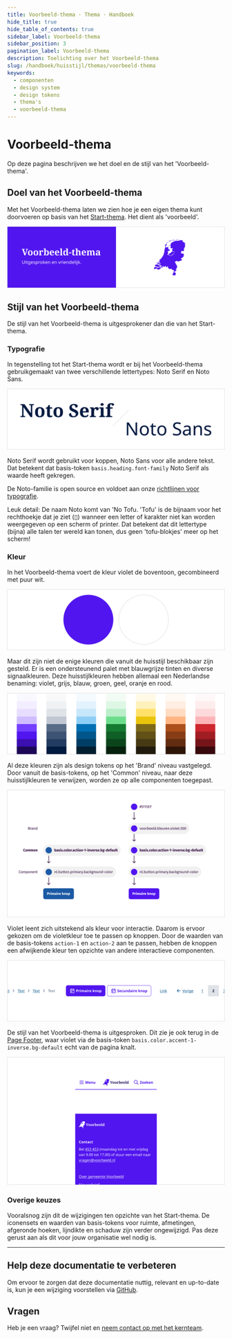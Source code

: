 ```yaml
---
title: Voorbeeld-thema · Thema · Handboek
hide_title: true
hide_table_of_contents: true
sidebar_label: Voorbeeld-thema
sidebar_position: 3
pagination_label: Voorbeeld-thema
description: Toelichting over het Voorbeeld-thema
slug: /handboek/huisstijl/themas/voorbeeld-thema
keywords:
  - componenten
  - design system
  - design tokens
  - thema's
  - voorbeeld-thema
---
```


# Voorbeeld-thema

Op deze pagina beschrijven we het doel en de stijl van het 'Voorbeeld-thema'.

## Doel van het Voorbeeld-thema

Met het Voorbeeld-thema laten we zien hoe je een eigen thema kunt doorvoeren op basis van het [Start-thema](/handboek/huisstijl/themas/start-thema). Het dient als 'voorbeeld'.

![Stijl van het Voorbeeld-thema uitgebeeld door middel van een violet vlak waarop met witte letters staat geschreven: Voorbeeld thema. Uitgesproken en vriendelijk. Rechts staat in dezelfde violet kleur Nederland afgebeeld als illustratie.](https://raw.githubusercontent.com/nl-design-system/documentatie/assets/img_voorbeeld-thema_stijl.png)

## Stijl van het Voorbeeld-thema

De stijl van het Voorbeeld-thema is uitgesprokener dan die van het Start-thema.

### Typografie

In tegenstelling tot het Start-thema wordt er bij het Voorbeeld-thema gebruikgemaakt van twee verschillende lettertypes: Noto Serif en Noto Sans.

![De teksten Noto Serif en Noto Sans worden afgebeeld met het overeenkomende lettertype.](https://raw.githubusercontent.com/nl-design-system/documentatie/assets/img_voorbeeld-thema_typografie.png)

Noto Serif wordt gebruikt voor koppen, Noto Sans voor alle andere tekst. Dat betekent dat basis-token `basis.heading.font-family` Noto Serif als waarde heeft gekregen.

De Noto-familie is open source en voldoet aan onze [richtlijnen voor typografie](/richtlijnen/stijl/typografie/).

Leuk detail: De naam Noto komt van 'No Tofu. 'Tofu' is de bijnaam voor het rechthoekje dat je ziet (▯) wanneer een letter of karakter niet kan worden weergegeven op een scherm of printer. Dat betekent dat dit lettertype (bijna) alle talen ter wereld kan tonen, dus geen 'tofu-blokjes' meer op het scherm!

### Kleur

In het Voorbeeld-thema voert de kleur violet de boventoon, gecombineerd met puur wit.

![Twee cirkels. De linker is violet de rechter is wit met een grijze rand.](https://raw.githubusercontent.com/nl-design-system/documentatie/assets/img_voorbeeld-thema_kleur.png)

Maar dit zijn niet de enige kleuren die vanuit de huisstijl beschikbaar zijn gesteld. Er is een ondersteunend palet met blauwgrijze tinten en diverse signaalkleuren. Deze huisstijlkleuren hebben allemaal een Nederlandse benaming: violet, grijs, blauw, groen, geel, oranje en rood.

![Zeven verticale kleurenschema's voor de kleuren violet, grijs, blauw, groen, geel, oranje en rood. De kleurenschema's starten met de meest lichte tint bovenaan en worden naar beneden toe steeds donkerder.](https://raw.githubusercontent.com/nl-design-system/documentatie/assets/img_voorbeeld-thema_kleur-trap.png)

Al deze kleuren zijn als design tokens op het 'Brand' niveau vastgelegd. Door vanuit de basis-tokens, op het 'Common' niveau, naar deze huisstijlkleuren te verwijzen, worden ze op alle componenten toegepast.

![De afbeelding toont een blauwe en violet primaire knop. Daarboven staan de verwijzingen vanuit de verschillende token niveau's.](https://raw.githubusercontent.com/nl-design-system/documentatie/assets/img_voorbeeld-thema_basis-tokens.png)

Violet leent zich uitstekend als kleur voor interactie. Daarom is ervoor gekozen om de violetkleur toe te passen op knoppen. Door de waarden van de basis-tokens `action-1` en `action-2` aan te passen, hebben de knoppen een afwijkende kleur ten opzichte van andere interactieve componenten.

![De afbeelding toont de componenten Button, Link, Breadcrumb Navigation en Page Number Navigation. De knoppen zijn violet. Alle andere interactieve componenten zijn blauw.](https://raw.githubusercontent.com/nl-design-system/documentatie/assets/img_voorbeeld-thema_basis-tokens_kleur-action-voorbeeld.png)

De stijl van het Voorbeeld-thema is uitgesproken. Dit zie je ook terug in de [Page Footer](/page-footer), waar violet via de basis-token `basis.color.accent-1-inverse.bg-default` echt van de pagina knalt.

![De afbeelding toont de componenten Page Header en Page Footer. In beide componenten komt de violet kleur terug. Bij de Page Footer wordt de violetkleur als achtergrond gebruikt waardoor deze visueel zeer aanwezig is.](https://raw.githubusercontent.com/nl-design-system/documentatie/assets/img_voorbeeld-thema_basis-tokens_kleur-accent-inverse.png)

### Overige keuzes

Vooralsnog zijn dit de wijzigingen ten opzichte van het Start-thema. De iconensets en waarden van basis-tokens voor ruimte, afmetingen, afgeronde hoeken, lijndikte en schaduw zijn verder ongewijzigd. Pas deze gerust aan als dit voor jouw organisatie wel nodig is.

---

## Help deze documentatie te verbeteren

Om ervoor te zorgen dat deze documentatie nuttig, relevant en up-to-date is, kun je een wijziging voorstellen via [GitHub](https://github.com/nl-design-system/documentatie).

## Vragen

Heb je een vraag? Twijfel niet en [neem contact op met het kernteam](/project/kernteam).

